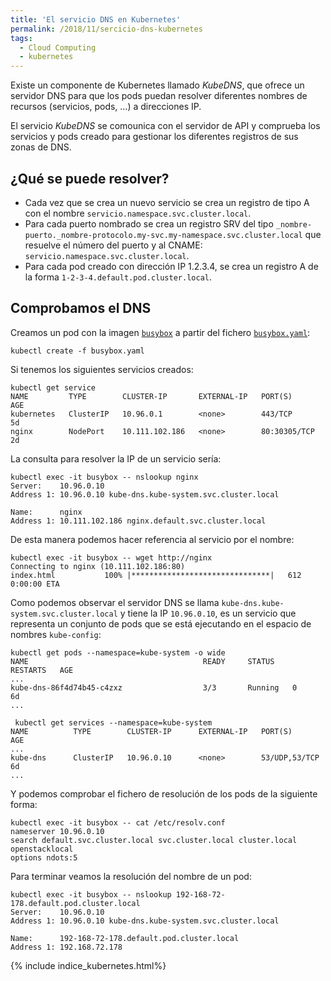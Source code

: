 ```yaml
---
title: 'El servicio DNS en Kubernetes'
permalink: /2018/11/sercicio-dns-kubernetes
tags:
  - Cloud Computing
  - kubernetes
---
```


Existe un componente de Kubernetes llamado *KubeDNS*, que ofrece un servidor DNS para que los pods puedan resolver diferentes nombres de recursos (servicios, pods, ...) a direcciones IP.

El servicio *KubeDNS* se comounica con el servidor de API y comprueba los servicios y pods creado para gestionar los diferentes registros de sus zonas de DNS.

## ¿Qué se puede resolver?

* Cada vez que se crea un nuevo servicio se crea un registro de tipo A con el nombre `servicio.namespace.svc.cluster.local`.
* Para cada puerto nombrado se crea un registro SRV del tipo `_nombre-puerto._nombre-protocolo.my-svc.my-namespace.svc.cluster.local` que resuelve el número del puerto y al CNAME: `servicio.namespace.svc.cluster.local`.
* Para cada pod creado con dirección IP 1.2.3.4, se crea un registro A de la forma `1-2-3-4.default.pod.cluster.local`.

<!--more-->

## Comprobamos el DNS

Creamos un pod con la imagen [`busybox`](https://www.busybox.net/) a partir del fichero [`busybox.yaml`](https://github.com/josedom24/kubernetes/blob/master/ejemplos/busybox/busybox.yaml):

    kubectl create -f busybox.yaml

Si tenemos los siguientes servicios creados:

    kubectl get service
    NAME         TYPE        CLUSTER-IP       EXTERNAL-IP   PORT(S)        AGE
    kubernetes   ClusterIP   10.96.0.1        <none>        443/TCP        5d
    nginx        NodePort    10.111.102.186   <none>        80:30305/TCP   2d

La consulta para resolver la IP de un servicio sería:

    kubectl exec -it busybox -- nslookup nginx
    Server:    10.96.0.10
    Address 1: 10.96.0.10 kube-dns.kube-system.svc.cluster.local

    Name:      nginx
    Address 1: 10.111.102.186 nginx.default.svc.cluster.local

De esta manera podemos hacer referencia al servicio por el nombre:

    kubectl exec -it busybox -- wget http://nginx
    Connecting to nginx (10.111.102.186:80)
    index.html           100% |*******************************|   612   0:00:00 ETA

Como podemos observar el servidor DNS se llama `kube-dns.kube-system.svc.cluster.local` y tiene la IP `10.96.0.10`, es un servicio que representa un conjunto de pods que se está ejecutando en el espacio de nombres `kube-config`:

    kubectl get pods --namespace=kube-system -o wide
    NAME                                       READY     STATUS    RESTARTS   AGE
    ...
    kube-dns-86f4d74b45-c4zxz                  3/3       Running   0          6d
    ...

     kubectl get services --namespace=kube-system 
    NAME          TYPE        CLUSTER-IP      EXTERNAL-IP   PORT(S)         AGE
    ...
    kube-dns      ClusterIP   10.96.0.10      <none>        53/UDP,53/TCP   6d
    ...

Y podemos comprobar el fichero de resolución de los pods de la siguiente forma:

    kubectl exec -it busybox -- cat /etc/resolv.conf
    nameserver 10.96.0.10
    search default.svc.cluster.local svc.cluster.local cluster.local openstacklocal
    options ndots:5

Para terminar veamos la resolución del nombre de un pod:

    kubectl exec -it busybox -- nslookup 192-168-72-178.default.pod.cluster.local
    Server:    10.96.0.10
    Address 1: 10.96.0.10 kube-dns.kube-system.svc.cluster.local

    Name:      192-168-72-178.default.pod.cluster.local
    Address 1: 192.168.72.178

{% include indice_kubernetes.html%}